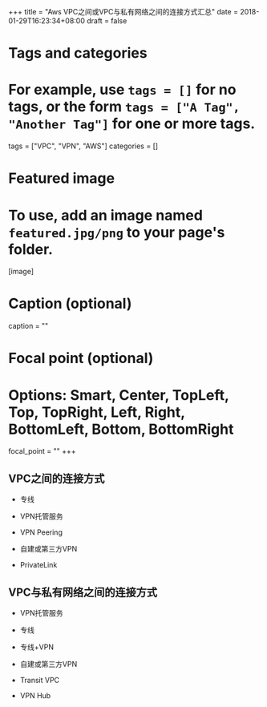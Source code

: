 +++
title = "Aws VPC之间或VPC与私有网络之间的连接方式汇总"
date = 2018-01-29T16:23:34+08:00
draft = false

# Tags and categories
# For example, use `tags = []` for no tags, or the form `tags = ["A Tag", "Another Tag"]` for one or more tags.
tags = ["VPC", "VPN", "AWS"]
categories = []

# Featured image
# To use, add an image named `featured.jpg/png` to your page's folder. 
[image]
  # Caption (optional)
  caption = ""

  # Focal point (optional)
  # Options: Smart, Center, TopLeft, Top, TopRight, Left, Right, BottomLeft, Bottom, BottomRight
  focal_point = ""
+++


## VPC之间的连接方式

- 专线

- VPN托管服务

- VPN Peering

- 自建或第三方VPN

- PrivateLink


## VPC与私有网络之间的连接方式

- VPN托管服务

- 专线

- 专线+VPN

- 自建或第三方VPN

- Transit VPC

- VPN Hub
